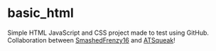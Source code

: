 # basic_html
Simple HTML JavaScript and CSS project made to test using GitHub. Collaboration between [SmashedFrenzy16](https://github.com/SmashedFrenzy16) and [ATSqueak](https://github.com/ATSqueak)!
